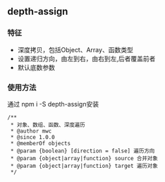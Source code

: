 ## depth-assign
### 特征
* 深度拷贝，包括Object、Array、函数类型
* 设置递归方向，由左到右，由右到左,后者覆盖前者
* 默认底数参数
### 使用方法

通过 npm i -S depth-assign安装

```
/**
 * 对象、数组、函数、深度遍历
 * @author mwc
 * @since 1.0.0
 * @memberOf objects
 * @param {boolean} [direction = false] 遍历方向
 * @param {object|array|function} source 合并对象
 * @param {object|array|function} target 遍历对象
 */
```
